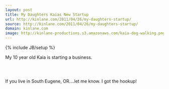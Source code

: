 ```yaml
---
layout: post
title: My Daughters Kaias New Startup
url: http://kinlane.com/2011/04/26/my-daughters-startup/
source: http://kinlane.com/2011/04/26/my-daughters-startup/
domain: kinlane.com
image: http://kinlane-productions.s3.amazonaws.com/kaia-dog-walking.png
---
```

{% include JB/setup %}<p>My 10 year old Kaia is starting a business.<p></p>
&nbsp;<p></p>
<img class="aligncenter" src="http://kinlane-productions.s3.amazonaws.com/kaia-dog-walking.png" alt="" align="center" /><p></p>
If you live in South Eugene, OR....let me know. I got the hookup!</p>
